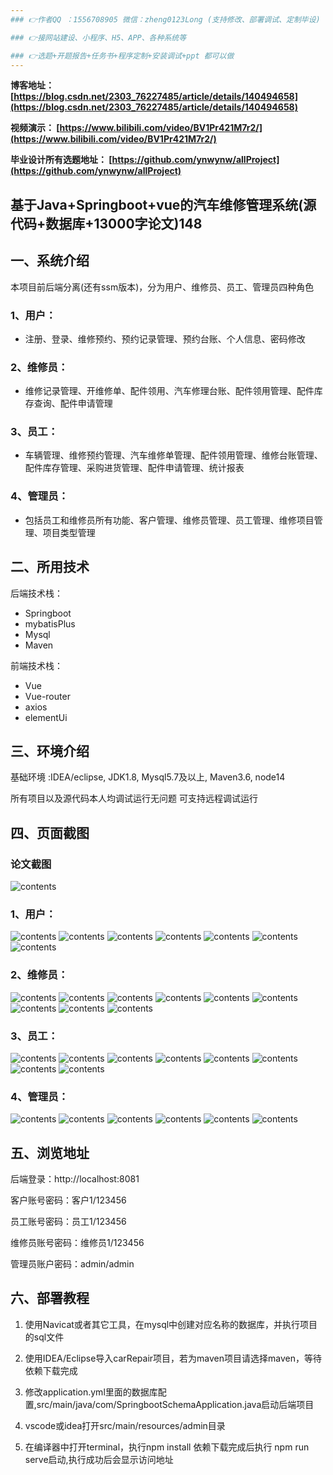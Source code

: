 ```yaml
---
### 👉作者QQ ：1556708905 微信：zheng0123Long (支持修改、部署调试、定制毕设)

### 👉接网站建设、小程序、H5、APP、各种系统等

### 👉选题+开题报告+任务书+程序定制+安装调试+ppt 都可以做
---
```



**博客地址：
[https://blog.csdn.net/2303_76227485/article/details/140494658](https://blog.csdn.net/2303_76227485/article/details/140494658)**

**视频演示：
[https://www.bilibili.com/video/BV1Pr421M7r2/](https://www.bilibili.com/video/BV1Pr421M7r2/)**

**毕业设计所有选题地址：
[https://github.com/ynwynw/allProject](https://github.com/ynwynw/allProject)**

## 基于Java+Springboot+vue的汽车维修管理系统(源代码+数据库+13000字论文)148

## 一、系统介绍
本项目前后端分离(还有ssm版本)，分为用户、维修员、员工、管理员四种角色
### 1、用户：
- 注册、登录、维修预约、预约记录管理、预约台账、个人信息、密码修改

### 2、维修员：
- 维修记录管理、开维修单、配件领用、汽车修理台账、配件领用管理、配件库存查询、配件申请管理

### 3、员工：
- 车辆管理、维修预约管理、汽车维修单管理、配件领用管理、维修台账管理、配件库存管理、采购进货管理、配件申请管理、统计报表

### 4、管理员：
- 包括员工和维修员所有功能、客户管理、维修员管理、员工管理、维修项目管理、项目类型管理

## 二、所用技术

后端技术栈：

- Springboot
- mybatisPlus
- Mysql
- Maven

前端技术栈：
 
- Vue
- Vue-router
- axios
- elementUi

## 三、环境介绍

基础环境 :IDEA/eclipse, JDK1.8, Mysql5.7及以上, Maven3.6, node14

所有项目以及源代码本人均调试运行无问题 可支持远程调试运行

## 四、页面截图
### 论文截图
![contents](./picture/picture0.png)
### 1、用户：
![contents](./picture/picture1.png)
![contents](./picture/picture2.png)
![contents](./picture/picture3.png)
![contents](./picture/picture4.png)
![contents](./picture/picture5.png)
![contents](./picture/picture6.png)
![contents](./picture/picture7.png)
### 2、维修员：
![contents](./picture/picture8.png)
![contents](./picture/picture9.png)
![contents](./picture/picture10.png)
![contents](./picture/picture11.png)
![contents](./picture/picture12.png)
![contents](./picture/picture13.png)
![contents](./picture/picture14.png)
![contents](./picture/picture15.png)
![contents](./picture/picture16.png)
### 3、员工：
![contents](./picture/picture17.png)
![contents](./picture/picture18.png)
![contents](./picture/picture19.png)
![contents](./picture/picture20.png)
![contents](./picture/picture21.png)
![contents](./picture/picture22.png)
![contents](./picture/picture23.png)
![contents](./picture/picture24.png)
### 4、管理员：
![contents](./picture/picture25.png)
![contents](./picture/picture26.png)
![contents](./picture/picture27.png)
![contents](./picture/picture28.png)
![contents](./picture/picture29.png)
![contents](./picture/picture30.png)

## 五、浏览地址

后端登录：http://localhost:8081

客户账号密码：客户1/123456

员工账号密码：员工1/123456

维修员账号密码：维修员1/123456

管理员账户密码：admin/admin

## 六、部署教程
1. 使用Navicat或者其它工具，在mysql中创建对应名称的数据库，并执行项目的sql文件

2. 使用IDEA/Eclipse导入carRepair项目，若为maven项目请选择maven，等待依赖下载完成
 
3. 修改application.yml里面的数据库配置,src/main/java/com/SpringbootSchemaApplication.java启动后端项目
 
4. vscode或idea打开src/main/resources/admin目录

5. 在编译器中打开terminal，执行npm install 依赖下载完成后执行 npm run serve启动,执行成功后会显示访问地址
